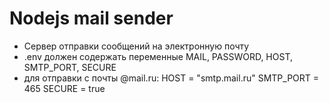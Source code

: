 # Nodejs mail sender
* Сервер отправки сообщений на электронную почту
* .env должен содержать переменные MAIL, PASSWORD, HOST, SMTP_PORT, SECURE
* для отправки с почты @mail.ru:
HOST = "smtp.mail.ru"
SMTP_PORT = 465
SECURE = true